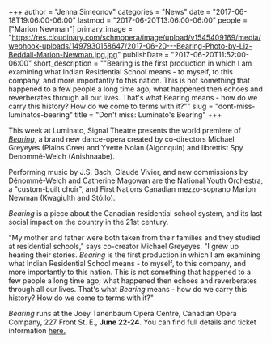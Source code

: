 +++
author = "Jenna Simeonov"
categories = "News"
date = "2017-06-18T19:06:00-06:00"
lastmod = "2017-06-20T13:06:00-06:00"
people = ["Marion Newman"]
primary_image = "https://res.cloudinary.com/schmopera/image/upload/v1545409169/media/webhook-uploads/1497930158647/2017-06-20---Bearing-Photo-by-Liz-Beddall-Marion-Newman.jpg.jpg"
publishDate = "2017-06-20T11:52:00-06:00"
short_description = "&quot;Bearing is the first production in which I am examining what Indian Residential School means - to myself, to this company, and more importantly to this nation. This is not something that happened to a few people a long time ago; what happened then echoes and reverberates through all our lives. That&#039;s what Bearing means - how do we carry this history? How do we come to terms with it?&quot;"
slug = "dont-miss-luminatos-bearing"
title = "Don&#039;t miss: Luminato&#039;s Bearing"
+++

This week at Luminato, Signal Theatre presents the world premiere of [*Bearing*](https://luminatofestival.com/2017/Events/Bearing), a brand new dance-opera created by co-directors Michael Greyeyes (Plains Cree) and Yvette Nolan (Algonquin) and librettist Spy Denommé-Welch (Anishnaabe).

Performing music by J.S. Bach, Claude Vivier, and new commissions by Dénommé-Welch and Catherine Magowan are the National Youth Orchestra, a "custom-built choir", and First Nations Canadian mezzo-soprano Marion Newman (Kwagiulth and Stó:lo).

*Bearing* is a piece about the Canadian residential school system, and its last social impact on the country in the 21st century.

"My mother and father were both taken from their families and they studied at residential schools," says co-creator Michael Greyeyes. "I grew up hearing their stories. *Bearing* is the first production in which I am examining what Indian Residential School means - to myself, to this company, and more importantly to this nation. This is not something that happened to a few people a long time ago; what happened then echoes and reverberates through all our lives. That's what *Bearing* means - how do we carry this history? How do we come to terms with it?"

*Bearing* runs at the Joey Tanenbaum Opera Centre, Canadian Opera Company, 227 Front St. E., **June 22-24**. You can find full details and ticket information [here.](https://luminatofestival.com/2017/Events/Bearing)
